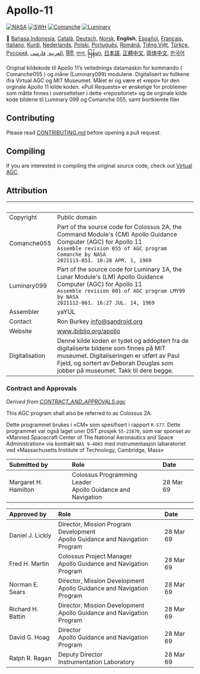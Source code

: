 # Apollo-11

[![NASA][1]][2]
[![SWH]][SWH_URL]
[![Comanche]][ComancheMilestone]
[![Luminary]][LuminaryMilestone]

🎌
[Bahasa Indonesia][ID],
[Català][CA],
[Deutsch][DE],
[Norsk][NO],
**English**,
[Español][ES],
[Français][FR],
[Italiano][IT],
[Kurdi][KU],
[Nederlands][NL],
[Polski][PL],
[Português][PT_BR],
[Română][RO],
[Tiếng Việt][VI],
[Türkçe][TR],
[Русский][RU],
[العربية][AR],
[فارسی][FA],
[हिंदी][HI_IN],
[বাংলা][BD_BN],
[မြန်မာ][MM],
[日本語][JA],
[正體中文][ZH_TW],
[简体中文][ZH_CN],
[한국어][KO_KR]

[AR]:README.ar.md
[BD_BN]:README.bd_bn.md
[CA]:README.ca.md
[DE]:README.de.md
[NO]:README.no.md
[EN]:README.md
[ES]:README.es.md
[FA]:README.fa.md
[FR]:README.fr.md
[HI_IN]:README.hi_in.md
[ID]:README.id.md
[IT]:README.it.md
[JA]:README.ja.md
[KO_KR]:README.ko_kr.md
[KU]:README.ku.md
[MM]:README.mm.md
[PL]:README.pl.md
[PT_BR]:README.pt_br.md
[RO]:README.ro.md
[RU]:README.ru.md
[TR]:README.tr.md
[VI]:README.vi.md
[ZH_CN]:README.zh_cn.md
[ZH_TW]:README.zh_tw.md
[NL]:README.nl.md

Original kildekode til Apollo 11’s veilednings datamaskin for kommando ( Comanche055 ) og måne (Luminary099) modulene. Digitalisert av follkene ifra Virtual AGC og MIT Museumet. Målet er og være et «repo» for den orginale Apollo 11 kilde koden. «Pull Requests» er ønskelige for problemer som måtte finnes i oversettelser i dette «repositoriet» og de orginale kilde kode bildene til Luminary 099 og Comanche 055, samt bortklemte filer

## Contributing

Please read [CONTRIBUTING.md][7] before opening a pull request.

## Compiling

If you are interested in compiling the original source code, check
out [Virtual AGC][8].

## Attribution

&nbsp;         | &nbsp;
:------------- | :-----
Copyright      | Public domain
Comanche055    | Part of the source code for Colossus 2A, the Command Module's (CM) Apollo Guidance Computer (AGC) for Apollo 11<br>`Assemble revision 055 of AGC program Comanche by NASA`<br>`2021113-051. 10:28 APR. 1, 1969`
Luminary099    | Part of the source code for Luminary 1A, the Lunar Module's (LM) Apollo Guidance Computer (AGC) for Apollo 11<br>`Assemble revision 001 of AGC program LMY99 by NASA`<br>`2021112-061. 16:27 JUL. 14, 1969`
Assembler      | yaYUL
Contact        | Ron Burkey <info@sandroid.org>
Website        | www.ibiblio.org/apollo
Digitalisation | Denne kilde koden er tydet og addoptert fra de digitaliserte bildene som finnes på MIT museumet. Digitaliseringen er utført av Paul Fjeld, og sortert av Deborah Douglas som jobber på museumet. Takk til dere begge.

### Contract and Approvals

*Derived from [CONTRACT_AND_APPROVALS.agc]*

This AGC program shall also be referred to as Colossus 2A.

Dette programmet brukes i «CM» som spesifisert i rapport `R-577`. Dette programmet var også laget uner DST prosjek `55-23870`, som var sponset av «Manned Spacecraft Center of The National Aeronautics and Space Administration» via kontrakt `NAS 9-4065` med instrumentasjon labaratoriet ved «Massachusetts Institute of Technology, Cambridge, Mass» 

Submitted by         | Role | Date
:------------------- | :--- | :---
Margaret H. Hamilton | Colossus Programming Leader<br>Apollo Guidance and Navigation | 28 Mar 69

Approved by       | Role | Date
:---------------- | :--- | :---
Daniel J. Lickly  | Director, Mission Program Development<br>Apollo Guidance and Navigation Program | 28 Mar 69
Fred H. Martin    | Colossus Project Manager<br>Apollo Guidance and Navigation Program | 28 Mar 69
Norman E. Sears   | Director, Mission Development<br>Apollo Guidance and Navigation Program | 28 Mar 69
Richard H. Battin | Director, Mission Development<br>Apollo Guidance and Navigation Program | 28 Mar 69
David G. Hoag     | Director<br>Apollo Guidance and Navigation Program | 28 Mar 69
Ralph R. Ragan    | Deputy Director<br>Instrumentation Laboratory | 28 Mar 69

[CONTRACT_AND_APPROVALS.agc]:https://github.com/chrislgarry/Apollo-11/blob/master/Comanche055/CONTRACT_AND_APPROVALS.agc
[1]:https://flat.badgen.net/badge/NASA/Mission%20Overview/0B3D91
[2]:https://www.nasa.gov/mission_pages/apollo/missions/apollo11.html
[3]:http://www.ibiblio.org/apollo/
[4]:http://web.mit.edu/museum/
[5]:http://www.ibiblio.org/apollo/ScansForConversion/Luminary099/
[6]:http://www.ibiblio.org/apollo/ScansForConversion/Comanche055/
[7]:https://github.com/chrislgarry/Apollo-11/blob/master/CONTRIBUTING.md
[8]:https://github.com/rburkey2005/virtualagc
[SWH]:https://flat.badgen.net/badge/Software%20Heritage/Archive/0B3D91
[SWH_URL]:https://archive.softwareheritage.org/browse/origin/https://github.com/chrislgarry/Apollo-11/
[Comanche]:https://flat.badgen.net/github/milestones/chrislgarry/Apollo-11/1
[ComancheMilestone]:https://github.com/chrislgarry/Apollo-11/milestone/1
[Luminary]:https://flat.badgen.net/github/milestones/chrislgarry/Apollo-11/2
[LuminaryMilestone]:https://github.com/chrislgarry/Apollo-11/milestone/2
